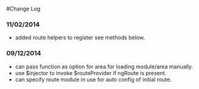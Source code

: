 #Change Log

### 11/02/2014
- added route helpers to register see methods below.

### 09/12/2014
- can pass function as option for area for loading module/area manually.
- use $injector to invoke $routeProvider if ngRoute is present.
- can specify route module in use for auto config of initial route.

